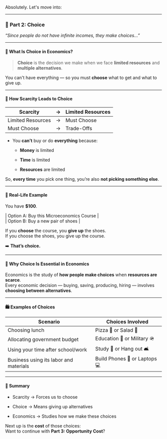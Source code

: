 Absolutely. Let's move into:

---

### 🔵 **Part 2: Choice**

_“Since people do not have infinite incomes, they make choices…”_

---

#### 🧩 **What Is Choice in Economics?**

> **Choice** is the decision we make when we face **limited resources** and **multiple alternatives**.

You can't have everything — so you must **choose** what to get and what to give up.

---

#### 🔗 **How Scarcity Leads to Choice**

|Scarcity|→|Limited Resources|
|---|---|---|
|Limited Resources|→|Must Choose|
|Must Choose|→|Trade-Offs|

- You **can’t** buy or do **everything** because:
    
    - **Money** is limited
        
    - **Time** is limited
        
    - **Resources** are limited
        

So, **every time** you pick one thing, you’re also **not picking something else**.

---

#### 🧍 **Real-Life Example**

You have **$100**.

| Option A: Buy this Microeconomics Course |  
| Option B: Buy a new pair of shoes |

If you **choose** the course, you **give up** the shoes.  
If you choose the shoes, you give up the course.

➡️ **That’s choice.**

---

#### 🧠 **Why Choice Is Essential in Economics**

Economics is the study of **how people make choices** when **resources are scarce**.  
Every economic decision — buying, saving, producing, hiring — involves **choosing between alternatives**.

---

#### 🛍️ **Examples of Choices**

|Scenario|Choices Involved|
|---|---|
|Choosing lunch|Pizza 🍕 or Salad 🥗|
|Allocating government budget|Education 📘 or Military 🪖|
|Using your time after school/work|Study 📖 or Hang out 🛋️|
|Business using its labor and materials|Build Phones 📱 or Laptops 💻|

---

#### 🧭 **Summary**

- Scarcity → Forces us to choose
    
- Choice → Means giving up alternatives
    
- Economics → Studies how we make these choices
    

Next up is the **cost** of those choices:  
Want to continue with **Part 3: Opportunity Cost**?
